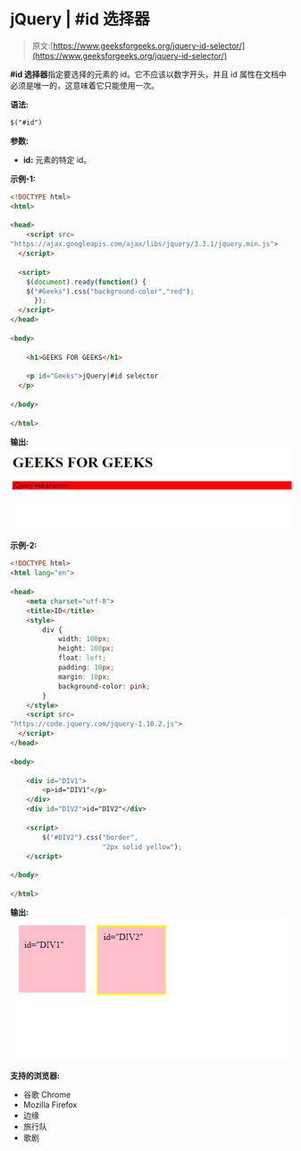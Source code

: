 # jQuery | #id 选择器

> 原文:[https://www.geeksforgeeks.org/jquery-id-selector/](https://www.geeksforgeeks.org/jquery-id-selector/)

**#id 选择器**指定要选择的元素的 id。它不应该以数字开头，并且 id 属性在文档中必须是唯一的，这意味着它只能使用一次。

**语法:**

```html
$("#id")
```

**参数:**

*   **id:** 元素的特定 id。

**示例-1:**

```html
<!DOCTYPE html>
<html>

<head>
    <script src=
"https://ajax.googleapis.com/ajax/libs/jquery/3.3.1/jquery.min.js">
  </script>

  <script>
    $(document).ready(function() {
    $("#Geeks").css("background-color","red");
      });
  </script>
</head>

<body>

    <h1>GEEKS FOR GEEKS</h1>

    <p id="Geeks">jQuery|#id selector
  </p>

</body>

</html>
```

**输出:**
![](img/ae345ccd02f2755b1580ba1b56e169f7.png)

**示例-2:**

```html
<!DOCTYPE html>
<html lang="en">

<head>
    <meta charset="utf-8">
    <title>ID</title>
    <style>
        div {
            width: 100px;
            height: 100px;
            float: left;
            padding: 10px;
            margin: 10px;
            background-color: pink;
        }
    </style>
    <script src=
"https://code.jquery.com/jquery-1.10.2.js">
  </script>
</head>

<body>

    <div id="DIV1">
        <p>id="DIV1"</p>
    </div>
    <div id="DIV2">id="DIV2"</div>

    <script>
        $("#DIV2").css("border",
                       "2px solid yellow");
    </script>

</body>

</html>
```

**输出:**
![](img/50273ab578e16b3d557427a6bfadf7bb.png)

**支持的浏览器:**

*   谷歌 Chrome
*   Mozilla Firefox
*   边缘
*   旅行队
*   歌剧